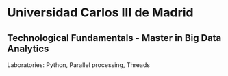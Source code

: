 # Universidad Carlos III de Madrid

## Technological Fundamentals - Master in Big Data Analytics

Laboratories: Python, Parallel processing, Threads

